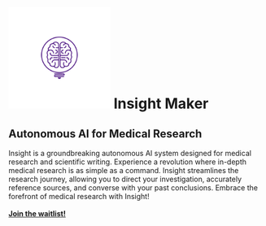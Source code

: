 <h1>
  <img width=200 height=200 src="https://github.com/Insight-Maker/.github/blob/main/images/insight-logo-v2-transparent-bg.png?raw=true"/>
  Insight Maker
</h1>

<h2>
  Autonomous AI for Medical Research
</h2>

<p>
  Insight is a groundbreaking autonomous AI system designed for medical research and scientific writing.
  Experience a revolution where in-depth medical research is as simple as a command.
  Insight streamlines the research journey, allowing you to direct your investigation,
    accurately reference sources, and converse with your past conclusions.
  Embrace the forefront of medical research with Insight!
  <br>
  <br>
  <strong>
    <a href="https://insightmaker.ai/">
      Join the waitlist!
    </a>
  </strong>
</p>

<!--

**Here are some ideas to get you started:**

🙋‍♀️ A short introduction - what is your organization all about?
🌈 Contribution guidelines - how can the community get involved?
👩‍💻 Useful resources - where can the community find your docs? Is there anything else the community should know?
🍿 Fun facts - what does your team eat for breakfast?
🧙 Remember, you can do mighty things with the power of [Markdown](https://docs.github.com/github/writing-on-github/getting-started-with-writing-and-formatting-on-github/basic-writing-and-formatting-syntax)
-->
